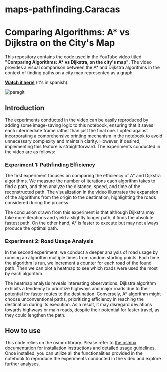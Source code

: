 # maps-pathfinding.Caracas
# Comparing Algorithms: A* vs Dijkstra on the City's Map

This repository contains the code used in the YouTube video titled __"Comparing Algorithms: A* vs Dijkstra, on the city's map"__. The video provides a visual comparison between the A* and Dijkstra algorithms in the context of finding paths on a city map represented as a graph.

[**Watch it here!**](https://youtu.be/oMgfGkFSgI0) (it's in spanish).

![paragit](https://github.com/santifiorino/maps_pathfinding/assets/94584235/6741cab4-477d-4241-9d0f-8c8b9465b5b6)

## Introduction
The experiments conducted in the video can be easily reproduced by adding some image-saving logic to this notebook, ensuring that it saves each intermediate frame rather than just the final one. I opted against incorporating a comprehensive printing mechanism in the notebook to avoid unnecessary complexity and maintain clarity. However, if desired, implementing this feature is straightforward. The experiments conducted in the video are as follows:

### Experiment 1: Pathfinding Efficiency
The first experiment focuses on comparing the efficiency of A* and Dijkstra algorithms. We measure the number of iterations each algorithm takes to find a path, and then analyze the distance, speed, and time of the reconstructed path. The visualization in the video illustrates the expansion of the algorithms from the origin to the destination, highlighting the roads considered during the process.

The conclusion drawn from this experiment is that although Dijkstra may take more iterations and yield a slightly longer path, it finds the absolute fastest path. On the other hand, A* is faster to execute but may not always produce the optimal path.

### Experiment 2: Road Usage Analysis
In the second experiment, we conduct a deeper analysis of road usage by running an algorithm multiple times from random starting points. Each time the algorithm is run, we increment a counter for each road of the found path. Then we can plot a heatmap to see which roads were used the most by each algorithm.

The heatmap analysis reveals interesting observations. Dijkstra algorithm exhibits a tendency to prioritize highways and major roads due to their potential for faster routes to the destination. Conversely, A* algorithm might choose unconventional paths, prioritizing efficiency in reaching the destination during its execution. As a result, it may disregard deviations towards highways or main roads, despite their potential for faster travel, as they could lengthen the path. 

## How to use
This code relies on the osmnx library. Please refer to [the osmnx documentation](https://osmnx.readthedocs.io/en/stable/) for installation instructions and detailed usage guidelines. Once installed, you can utilize all the functionalities provided in the notebook to reproduce the experiments conducted in the video and explore further analyses.

